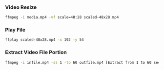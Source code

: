 ### Video Resize
```sh
ffmpeg -i media.mp4 -vf scale=48:28 scaled-48x28.mp4
````

### Play File
```sh
ffplay scaled-48x28.mp4 -x 192 -y 54
```

### Extract Video File Portion
```sh
ffmpeg -i infile.mp4 -ss 1 -to 60 outfile.mp4 [Extract from 1 to 60 second]
```
